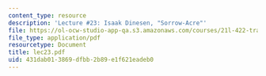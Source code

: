 ```yaml
---
content_type: resource
description: 'Lecture #23: Isaak Dinesen, "Sorrow-Acre"'
file: https://ol-ocw-studio-app-qa.s3.amazonaws.com/courses/21l-422-tragedy-fall-2002/431dab013869dfbb2b89e1f621eadeb0_lec23.pdf
file_type: application/pdf
resourcetype: Document
title: lec23.pdf
uid: 431dab01-3869-dfbb-2b89-e1f621eadeb0
---
```

